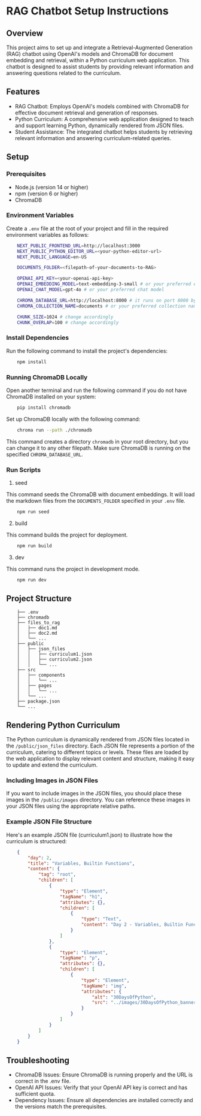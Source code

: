 # RAG Chatbot Setup Instructions

## Overview

This project aims to set up and integrate a Retrieval-Augmented Generation (RAG) chatbot using OpenAI's models and ChromaDB for document embedding and retrieval, within a Python curriculum web application. This chatbot is designed to assist students by providing relevant information and answering questions related to the curriculum.

## Features
- RAG Chatbot: Employs OpenAI's models combined with ChromaDB for effective document retrieval and generation of responses.
- Python Curriculum:  A comprehensive web application designed to teach and support learning Python, dynamically rendered from JSON files.
- Student Assistance: The integrated chatbot helps students by retrieving relevant information and answering curriculum-related queries.

## Setup

### Prerequisites

- Node.js (version 14 or higher)
- npm (version 6 or higher)
- ChromaDB

### Environment Variables

Create a `.env` file at the root of your project and fill in the required environment variables as follows:
```sh
    NEXT_PUBLIC_FRONTEND_URL=http://localhost:3000
    NEXT_PUBLIC_PYTHON_EDITOR_URL=<your-python-editor-url>
    NEXT_PUBLIC_LANGUAGE=en-US

    DOCUMENTS_FOLDER=<filepath-of-your-documents-to-RAG>

    OPENAI_API_KEY=<your-openai-api-key>
    OPENAI_EMBEDDING_MODEL=text-embedding-3-small # or your preferred embedding model
    OPENAI_CHAT_MODEL=gpt-4o # or your preferred chat model

    CHROMA_DATABASE_URL=http://localhost:8000 # it runs on port 8000 by default
    CHROMA_COLLECTION_NAME=documents # or your preferred collection name 

    CHUNK_SIZE=1024 # change accordingly
    CHUNK_OVERLAP=100 # change accordingly
```

### Install Dependencies

Run the following command to install the project's dependencies:

```bash
    npm install
```

### Running ChromaDB Locally
Open another terminal and run the following command if you do not have ChromaDB installed on your system:

```sh
    pip install chromadb
```

Set up ChromaDB locally with the following command:

```bash
    chroma run --path ./chromadb
```
This command creates a directory `chromadb` in your root directory, but you can change it to any other filepath. Make sure ChromaDB is running on the specified `CHROMA_DATABASE_URL`.

### Run Scripts
1. seed

This command seeds the ChromaDB with document embeddings. It will load the markdown files from the `DOCUMENTS_FOLDER` specified in your `.env` file.

```bash
    npm run seed
```

2. build

This command builds the project for deployment.

```bash
    npm run build
```
3. dev

This command runs the project in development mode.

```bash
    npm run dev
```

## Project Structure
```plaintext
    ├── .env
    ├── chromadb
    ├── files_to_rag
    │   ├── doc1.md
    │   ├── doc2.md
    │   └── ...
    ├── public
    │   ├── json_files
    │   │   ├── curriculum1.json
    │   │   ├── curriculum2.json
    │   │   └── ...
    ├── src
    │   ├── components
    │   │   └── ...
    │   ├── pages
    │   │   └── ...
    │   └── ...
    ├── package.json
    └── ...
```

## Rendering Python Curriculum
The Python curriculum is dynamically rendered from JSON files located in the `/public/json_files` directory. Each JSON file represents a portion of the curriculum, catering to different topics or levels. These files are loaded by the web application to display relevant content and structure, making it easy to update and extend the curriculum.

### Including Images in JSON Files
If you want to include images in the JSON files, you should place these images in the `/public/images` directory. You can reference these images in your JSON files using the appropriate relative paths.

### Example JSON File Structure
Here's an example JSON file (curriculum1.json) to illustrate how the curriculum is structured:
```json
    {
        "day": 2,
        "title": "Variables, Builtin Functions",
        "content": {
            "tag": "root",
            "children": [
                {
                    "type": "Element",
                    "tagName": "h1",
                    "attributes": {},
                    "children": [
                        {
                            "type": "Text",
                            "content": "Day 2 - Variables, Builtin Functions"
                        }
                    ]
                },
                {
                    "type": "Element",
                    "tagName": "p",
                    "attributes": {},
                    "children": [
                        {
                            "type": "Element",
                            "tagName": "img",
                            "attributes": {
                                "alt": "30DaysOfPython",
                                "src": "../images/30DaysOfPython_banner3@2x.png"
                            }
                        }
                    ]
                }
            ]
        }
    }
```

## Troubleshooting
- ChromaDB Issues: Ensure ChromaDB is running properly and the URL is correct in the .env file.
- OpenAI API Issues: Verify that your OpenAI API key is correct and has sufficient quota.
- Dependency Issues: Ensure all dependencies are installed correctly and the versions match the prerequisites.
